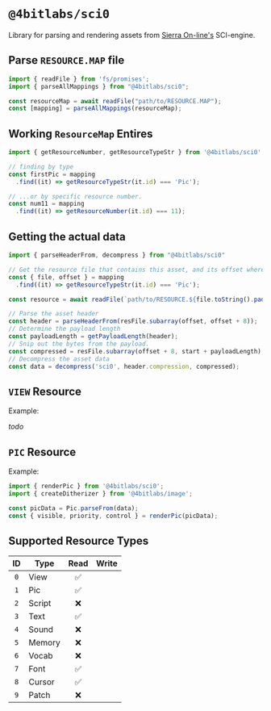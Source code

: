 # `@4bitlabs/sci0`

Library for parsing and rendering assets from [Sierra On-line's][sierra] SCI-engine.

## Parse `RESOURCE.MAP` file

```ts
import { readFile } from 'fs/promises';
import { parseAllMappings } from "@4bitlabs/sci0";

const resourceMap = await readFile("path/to/RESOURCE.MAP");
const [mapping] = parseAllMappings(resourceMap);
```

## Working `ResourceMap` Entires

```ts
import { getResourceNumber, getResourceTypeStr } from '@4bitlabs/sci0';

// finding by type
const firstPic = mapping
  .find((it) => getResourceTypeStr(it.id) === 'Pic');

// ...or by specific resource number.
const num11 = mapping
  .find((it) => getResourceNumber(it.id) === 11);
```

## Getting the actual data

```ts
import { parseHeaderFrom, decompress } from "@4bitlabs/sci0"

// Get the resource file that contains this asset, and its offset where the header starts.
const { file, offset } = mapping
  .find((it) => getResourceTypeStr(it.id) === 'Pic');

const resource = await readFile(`path/to/RESOURCE.${file.toString().padStart(3, '0')}}`);

// Parse the asset header
const header = parseHeaderFrom(resFile.subarray(offset, offset + 8));
// Determine the payload length
const payloadLength = getPayloadLength(header);
// Snip out the bytes from the payload. 
const compressed = resFile.subarray(offset + 8, start + payloadLength);
// Decompress the asset data
const data = decompress('sci0', header.compression, compressed);
```

## `VIEW` Resource

Example:

_todo_

## `PIC` Resource

Example:

```ts
import { renderPic } from '@4bitlabs/sci0';
import { createDitherizer } from '@4bitlabs/image';

const picData = Pic.parseFrom(data);
const { visible, priority, control } = renderPic(picData);
```

## Supported Resource Types

| ID  | Type   | Read | Write |
|:---:|--------|:----:|:-----:|
| `0` | View   |  ✅   |   | 
| `1` | Pic    |  ✅   |   |
| `2` | Script |  ❌   |   |
| `3` | Text   |  ✅   |   |
| `4` | Sound  |  ❌   |   |
| `5` | Memory |  ❌   |   |
| `6` | Vocab  |  ❌   |   |
| `7` | Font   |  ✅   |   |
| `8` | Cursor |  ✅   |   |
| `9` | Patch  |  ❌   |   |

[sierra]: https://en.wikipedia.org/wiki/Sierra_Entertainment


